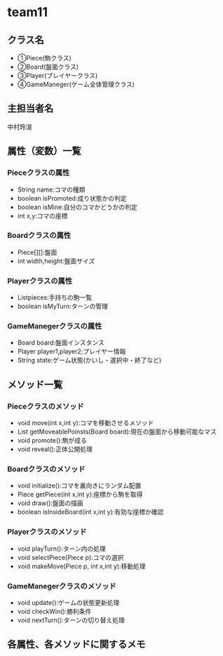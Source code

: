 # team11

## クラス名
* ①Piece(駒クラス)
* ②Board(盤面クラス)
* ③Player(プレイヤークラス)
* ④GameManeger(ゲーム全体管理クラス)

## 主担当者名
中村玲滉
## 属性（変数）一覧

### Pieceクラスの属性
* String name:コマの種類
* boolean isPromoted:成り状態かの判定
* boolean isMine:自分のコマかどうかの判定
* int x,y:コマの座標

### Boardクラスの属性
* Piece[][]:盤面
* int width,height:盤面サイズ

### Playerクラスの属性
* List<Piece>pieces:手持ちの駒一覧
* boolean isMyTurn:ターンの管理

### GameManegerクラスの属性
* Board board:盤面インスタンス
* Player player1,player2;プレイヤー情報
* String state:ゲーム状態(かいし・選択中・終了など)

## メソッド一覧

### Pieceクラスのメソッド
* void move(int x,int y):コマを移動させるメソッド
* List<Point> getMoveablePoinsts(Board board):現在の盤面から移動可能なマス
* void promote():駒が成る
* void reveal():正体公開処理

### Boardクラスのメソッド
* void initialize():コマを裏向きにランダム配置
* Piece getPiece(int x,int y):座標から駒を取得
* void draw():盤面の描画
* boolean isInsideBoard(int x,int y):有効な座標か確認

### Playerクラスのメソッド
* void playTurn():ターン内の処理
* void selectPiece(Piece p):コマの選択
* void makeMove(Piece p, int x,int y):移動処理

### GameManegerクラスのメソッド
* void update():ゲームの状態更新処理
* void checkWin():勝利条件
* void nextTurn():ターンの切り替え処理


## 各属性、各メソッドに関するメモ




